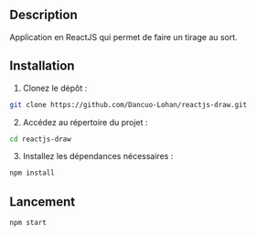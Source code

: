 ## Description
Application en ReactJS qui permet de faire un tirage au sort.

## Installation

1. Clonez le dépôt :

```bash
git clone https://github.com/Dancuo-Lohan/reactjs-draw.git
```

2. Accédez au répertoire du projet :
```bash
cd reactjs-draw
```

3. Installez les dépendances nécessaires :
```bash
npm install
```

## Lancement
```bash
npm start
```
